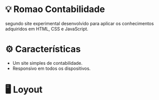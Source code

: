 # 💡 Romao Contabilidade

  segundo site experimental desenvolvido para aplicar os conhecimentos adquiridos em HTML, CSS e JavaScript.

# ⚙️ Características 
- Um site simples de contabilidade.
- Responsivo em todos os dispositivos.

# 🖥️ Loyout
